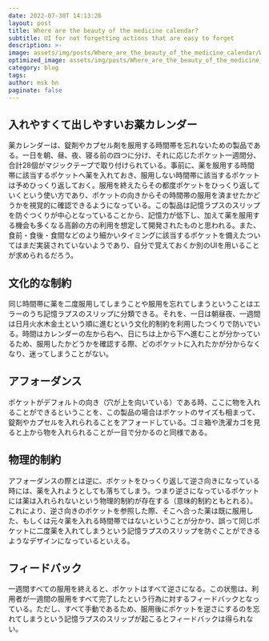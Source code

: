 ```yaml
---
date: 2022-07-30T 14:13:26
layout: post
title: Where are the beauty of the medicine calendar?
subtitle: UI for not forgetting actions that are easy to forget
description: >-
image: assets/img/posts/Where_are_the_beauty_of_the_medicine_calendar/Where_are_the_beauty_of_the_medicine_calendar.jpg
optimized_image: assets/img/posts/Where_are_the_beauty_of_the_medicine_calendar/Where_are_the_beauty_of_the_medicine_calendar_resized_thumbnail.jpg
category: blog
tags: 
author: msk hn
paginate: false
---
```


## 入れやすくて出しやすいお薬カレンダー

薬カレンダーは、錠剤やカプセル剤を服用する時間帯を忘れないための製品である。一日を朝、昼、夜、寝る前の四つに分け、それに応じたポケット一週間分、合計28個がマジックテープで取り付けられている。事前に、薬を服用する時間帯に該当するポケットへ薬を入れておき、服用しない時間帯に該当するポケットは予めひっくり返しておく。服用を終えたらその都度ポケットをひっくり返していくという使い方であり、ポケットの向きからその時間帯の服用を済ませたかどうかを視覚的に確認できるようになっている。この製品は記憶ラプスのスリップを防ぐつくりが中心となっていることから、記憶力が低下し、加えて薬を服用する機会も多くなる高齢の方の利用を想定して開発されたものと思われる。また、食前・食後・食間などのより細かいタイミングに該当するポケットを備えたついてはまだ実装されていないようであり、自分で覚えておくか別のUIを用いることが求められるだろう。

## 文化的な制約

同じ時間帯に薬を二度服用してしまうことや服用を忘れてしまうということはエラーのうち記憶ラプスのスリップに分類できる。それを、一日は朝昼夜、一週間は日月火水木金土という順に進むという文化的制約を利用したつくりで防いでいる。時間はカレンダーの左から右へ、日にちは上から下へ進むことが分かっているため、服用したかどうかを確認する際、どのポケットに入れたかが分からなくなり、迷ってしまうことがない。

## アフォーダンス

ポケットがデフォルトの向き（穴が上を向いている）である時、ここに物を入れることができるということを、この製品の場合はポケットのサイズも相まって、錠剤やカプセルを入れられることをアフォードしている。ゴミ箱や洗濯カゴを見ると上から物を入れられることが一目で分かるのと同様である。

## 物理的制約

アフォーダンスの際とは逆に、ポケットをひっくり返して逆さ向きになっている時には、薬を入れようとしても落ちてしまう。つまり逆さになっているポケットには薬は入れられないという物理的制約が存在する（意味的制約ともとれる）。これにより、逆さ向きのポケットを参照した際、そこへ合った薬は既に服用した、もしくは元々薬を入れる時間帯ではないということが分かり、誤って同じポケットに二度薬を入れてしまうという記憶ラプスのスリップを防ぐことができるようなデザインになっているといえる。

## フィードバック

一週間すべての服用を終えると、ポケットはすべて逆さになる。この状態は、利用者が一週間の服用をすべて完了したという行為に対するフィードバックとなっている。ただし、すべて手動であるため、服用後にポケットを逆さにするのを忘れてしまうという記憶ラプスのスリップが起こるとフィードバックは得られない。
